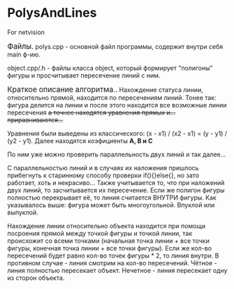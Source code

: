 # PolysAndLines
For netvision

<big>Файлы.</big>
polys.cpp - основной файл программы, содержит внутри себя main ф-ию. <p></p>
object.cpp/.h - файлы класса object, который формирует "полигоны" фигуры и просчитывает пересечение линий с ним. 

<big>Краткое описание алгоритма..</big>
Нахождение статуса линии, относительно прямой, находится по пересечениям линий. Тонее так: фигура делится на линии и после этого находится все возможные линии пересечения <del>а точнее находятся уравнения прямых и... приравниваются...</del>
<p></p>
Уравнения были выведены из классического: (x - x1) / (x2 - x1) = (y - y1) / (y2 - y1). Далее находятся коэфициенты <strong>A, B и C</strong> <p></p>
По ним уже можно проверить параллельность двух линий и так далее... <p></p>
С параллельностью линий и в случаях их наложения пришлось прибегнуть к старинному способу проверки if(){}else{}, но зато работает, хоть и некрасиво... Также учитывается то, что при наложений двух линий, то засчитывается их пересечение. Если же полигон фигуры полностью перекрывает её, то линия считается ВНУТРИ фигуры.
Как указывалось выше: фигура может быть многоугольной. Впуклой или выпуклой. <p></p>
Нахождение линии относительно объекта находится при помощи посроения прямой между точкой фигуры и точкой линии, так происхожит со всеми точками (начальная точка линии + все точки фигуры, конечная точка линии + все точки фигуры). Если же кол-во пересечений будет равно кол-во точек фигуры * 2, то линия внутри. 
В противном случае - линия смотрим на кол-во пересечений. Чётное - линия полностью пересекает объект. Нечетное - линия пересекает одну из сторон объекта.
